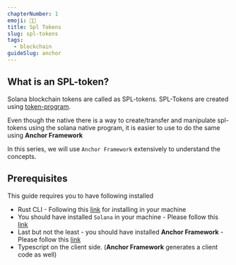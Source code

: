 ```yaml
---
chapterNumber: 1
emoji: 👨‍💻
title: Spl Tokens
slug: spl-tokens
tags:
  - blockchain
guideSlug: anchor
---
```

## What is an SPL-token?

Solana blockchain tokens are called as SPL-tokens. SPL-Tokens are created using [token-program](https://spl.solana.com/token). 

Even though the native there is a way to create/transfer and manipulate spl-tokens using the solana native program, it is easier to use to do the same using **Anchor Framework**

In this series, we will use `Anchor Framework` extensively to understand the concepts.


## Prerequisites

This guide requires you to have following installed

* Rust CLI - Following this [link](https://www.rust-lang.org/tools/install) for installing in your machine
* You should have installed `Solana` in your machine - Please follow this [link](https://docs.solana.com/cli/install-solana-cli-tools)
* Last but not the least - you should have installed **Anchor Framework**  - Please follow this [link](https://book.anchor-lang.com/getting_started/installation.html#anchor)
* Typescript on the client side. (**Anchor Framework** generates a client code as well)